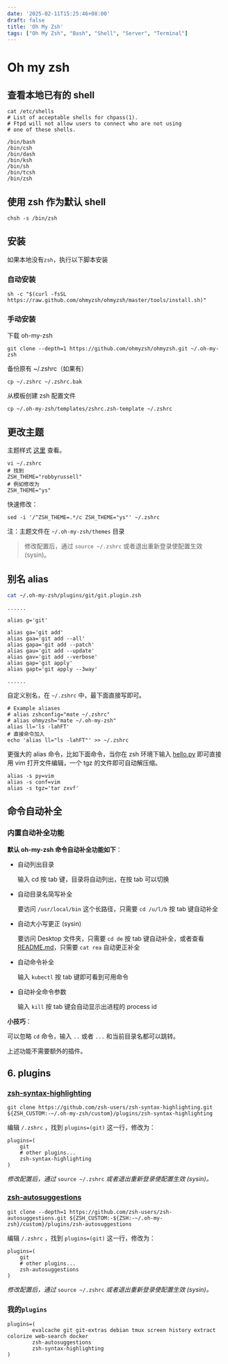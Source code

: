 ```yaml
---
date: '2025-02-11T15:25:46+08:00'
draft: false
title: 'Oh My Zsh'
tags: ["Oh My Zsh", "Bash", "Shell", "Server", "Terminal"]
---
```


# Oh my zsh



## 查看本地已有的 shell

```shell
cat /etc/shells
# List of acceptable shells for chpass(1).
# Ftpd will not allow users to connect who are not using
# one of these shells.

/bin/bash
/bin/csh
/bin/dash
/bin/ksh
/bin/sh
/bin/tcsh
/bin/zsh
```



## 使用 zsh 作为默认 shell

```shell
chsh -s /bin/zsh
```



## 安装

如果本地没有`zsh`，执行以下脚本安装

### 自动安装

```shell
sh -c "$(curl -fsSL https://raw.github.com/ohmyzsh/ohmyzsh/master/tools/install.sh)"
```

### 手动安装

下载 oh-my-zsh

```shell
git clone --depth=1 https://github.com/ohmyzsh/ohmyzsh.git ~/.oh-my-zsh
```

备份原有 ~/.zshrc（如果有）

```shell
cp ~/.zshrc ~/.zshrc.bak
```

从模板创建 zsh 配置文件

```shell
cp ~/.oh-my-zsh/templates/zshrc.zsh-template ~/.zshrc
```



## 更改主题

主题样式 [这里](https://github.com/ohmyzsh/ohmyzsh/wiki/Themes) 查看。

```shell
vi ~/.zshrc
# 找到
ZSH_THEME="robbyrussell"
# 例如修改为
ZSH_THEME="ys"
```

快速修改：

```shell
sed -i '/^ZSH_THEME=.*/c ZSH_THEME="ys"' ~/.zshrc
```

注：主题文件在 `~/.oh-my-zsh/themes` 目录

> 修改配置后，通过 `source ~/.zshrc` 或者退出重新登录使配置生效 (sysin)。



##  别名 alias

```zsh
cat ~/.oh-my-zsh/plugins/git/git.plugin.zsh
```

```shell
......

alias g='git'

alias ga='git add'
alias gaa='git add --all'
alias gapa='git add --patch'
alias gau='git add --update'
alias gav='git add --verbose'
alias gap='git apply'
alias gapt='git apply --3way'

......
```

自定义别名，在 `~/.zshrc` 中，最下面直接写即可。

```shell
# Example aliases
# alias zshconfig="mate ~/.zshrc"
# alias ohmyzsh="mate ~/.oh-my-zsh"
alias ll='ls -lahFT'
# 直接命令加入
echo 'alias ll="ls -lahFT"' >> ~/.zshrc
```

更强大的 alias 命令，比如下面命令，当你在 zsh 环境下输入 [hello.py](http://hello.py/) 即可直接用 vim 打开文件编辑，一个 tgz 的文件即可自动解压缩。

```shell
alias -s py=vim
alias -s conf=vim
alias -s tgz='tar zxvf'
```



## 命令自动补全

### 内置自动补全功能

**默认 oh-my-zsh 命令自动补全功能如下**：

- 自动列出目录

  输入 cd 按 tab 键，目录将自动列出，在按 tab 可以切换

- 自动目录名简写补全

  要访问 `/usr/local/bin` 这个长路径，只需要 `cd /u/l/b` 按 tab 键自动补全

- 自动大小写更正 (sysin)

  要访问 Desktop 文件夹，只需要 `cd de` 按 tab 键自动补全，或者查看 [README.md]()，只需要 `cat rea` 自动更正补全

- 自动命令补全

  输入 `kubectl` 按 tab 键即可看到可用命令

- 自动补全命令参数

  输入 `kill` 按 tab 键会自动显示出进程的 process id

**小技巧**：

可以忽略 `cd` 命令，输入 `..` 或者 `...` 和当前目录名都可以跳转。

上述功能不需要额外的插件。




## 6. plugins

### [zsh-syntax-highlighting](https://github.com/zsh-users/zsh-syntax-highlighting)

```shell
git clone https://github.com/zsh-users/zsh-syntax-highlighting.git ${ZSH_CUSTOM:-~/.oh-my-zsh/custom}/plugins/zsh-syntax-highlighting
```

编辑 `/.zshrc` ，找到 `plugins=(git)` 这一行，修改为：

```shell
plugins=(
    git
    # other plugins...
    zsh-syntax-highlighting
)
```

*修改配置后，通过* `source ~/.zshrc` *或者退出重新登录使配置生效 (sysin)。*



### [zsh-autosuggestions](https://github.com/zsh-users/zsh-autosuggestions)

```shell
git clone --depth=1 https://github.com/zsh-users/zsh-autosuggestions.git ${ZSH_CUSTOM:-${ZSH:-~/.oh-my-zsh}/custom}/plugins/zsh-autosuggestions
```

编辑 `/.zshrc` ，找到 `plugins=(git)` 这一行，修改为：

```
plugins=(
    git
    # other plugins...
    zsh-autosuggestions
)
```

*修改配置后，通过* `source ~/.zshrc` *或者退出重新登录使配置生效 (sysin)。*



### 我的`plugins`

```shell
plugins=(
        evalcache git git-extras debian tmux screen history extract colorize web-search docker
        zsh-autosuggestions
        zsh-syntax-highlighting
)
```

 